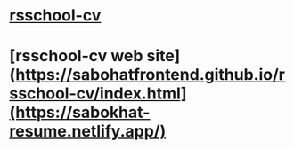 # [rsschool-cv](https://sabohatfrontend.github.io/rsschool-cv/cv)
# [rsschool-cv web site](https://sabohatfrontend.github.io/rsschool-cv/index.html](https://sabokhat-resume.netlify.app/)
